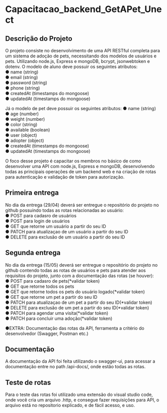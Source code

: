 # Capacitacao_backend_GetAPet_Unect

## Descrição do Projeto

O projeto consiste no desenvolvimento de uma API RESTful completa para um sistema de
adoção de pets, necessitando dos modelos de usuários e pets. Utilizando node.js, Express e mongoDB, bcrypt, jsonwebtoken e dotenv. 
O modelo de aluno deve possuir os seguintes atributos:<br>
● name (string)<br>
● email (string)<br>
● password (string)<br>
● phone (string)<br>
● createdAt (timestamps do mongoose)<br>
● updatedAt (timestamps do mongoose)<br>

Já o modelo de pet deve possuir os seguintes atributos:
● name (string)<br>
● age (number)<br>
● weight (number)<br>
● color (string)<br>
● available (boolean)<br>
● user (object)<br>
● adopter (object)<br>
● createdAt (timestamps do mongoose)<br>
● updatedAt (timestamps do mongoose)<br>

O foco desse projeto é capacitar os membros no básico de como desenvolver uma API com
node.js, Express e mongoDB, desenvolvendo todas as principais operações de um backend
web e na criação de rotas para autenticação e validação de token para autorização.<br>


## Primeira entrega

No dia da entrega (29/04) deverá ser entregue o repositório do projeto no github possuindo todas as rotas relacionadas
ao usuário:<br>
● POST para cadasro de usuários<br>
● POST para login de usuários<br>
● GET que retorne um usuário a partir do seu ID<br>
● PATCH para atualizaçao de um usuário a partir do seu ID<br>
● DELETE para exclusão de um usuário a partir do seu ID<br>


## Segunda entrega

No dia da entrega (15/05) deverá ser entregue o repositório do projeto no github contendo todas as
rotas de usuários e pets para atender aos requisitos do projeto, junto com a documentação das
rotas (se houver):<br>
● POST para cadasro de pets(*validar token)<br>
● GET que retorne todos os pets<br>
● GET que retorne todos os pets do usuário logado(*validar token)<br>
● GET que retorne um pet a partir do seu ID<br>
● PATCH para atualizaçao de um pet a partir do seu ID(*validar token)<br>
● DELETE para exclusão de um pet a partir do seu ID(*validar token)<br>
● PATCH para agendar uma visita(*validar token)<br>
● PATCH para concluir uma adoção(*validar token)<br>

●EXTRA: Documentação das rotas da API, ferramenta a critério do desenvolvedor
(Swagger, Postman etc.)

## Documentação

A documentação da API foi feita utilizando o swagger-ui, para acessar a documentação entre no path /api-docs/, onde estão todas as rotas.

## Teste de rotas

Para o teste das rotas foi utilizado uma extensão do visual studio code, onde você cria um arquivo .http, e consegue fazer requisições para API, o arquivo está no repositorio explicado, e de fácil acesso, e uso.

